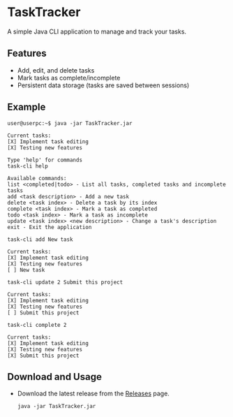 # TaskTracker

A simple Java CLI application to manage and track your tasks.

## Features

- Add, edit, and delete tasks
- Mark tasks as complete/incomplete
- Persistent data storage (tasks are saved between sessions)

## Example

```console
user@userpc:~$ java -jar TaskTracker.jar

Current tasks:
[X] Implement task editing
[X] Testing new features

Type 'help' for commands
task-cli help

Available commands:
list <completed|todo> - List all tasks, completed tasks and incomplete tasks
add <task description> - Add a new task
delete <task index> - Delete a task by its index
complete <task index> - Mark a task as completed
todo <task index> - Mark a task as incomplete
update <task index> <new description> - Change a task's description
exit - Exit the application

task-cli add New task

Current tasks:
[X] Implement task editing
[X] Testing new features
[ ] New task

task-cli update 2 Submit this project

Current tasks:
[X] Implement task editing
[X] Testing new features
[ ] Submit this project

task-cli complete 2

Current tasks:
[X] Implement task editing
[X] Testing new features
[X] Submit this project
```

## Download and Usage

- Download the latest release from the [Releases](https://github.com/stefanrogic/task-tracker/releases) page.

  ```
  java -jar TaskTracker.jar
  ```